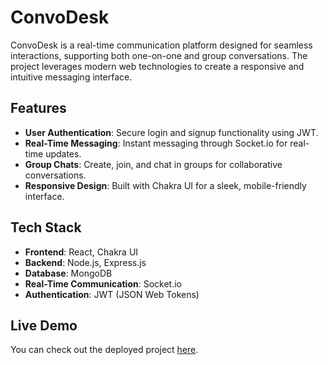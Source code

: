 # ConvoDesk

ConvoDesk is a real-time communication platform designed for seamless interactions, supporting both one-on-one and group conversations. The project leverages modern web technologies to create a responsive and intuitive messaging interface.

## Features

- **User Authentication**: Secure login and signup functionality using JWT.
- **Real-Time Messaging**: Instant messaging through Socket.io for real-time updates.
- **Group Chats**: Create, join, and chat in groups for collaborative conversations.
- **Responsive Design**: Built with Chakra UI for a sleek, mobile-friendly interface.

## Tech Stack

- **Frontend**: React, Chakra UI
- **Backend**: Node.js, Express.js
- **Database**: MongoDB
- **Real-Time Communication**: Socket.io
- **Authentication**: JWT (JSON Web Tokens)

## Live Demo

You can check out the deployed project [here](https://convodesk.onrender.com/).
